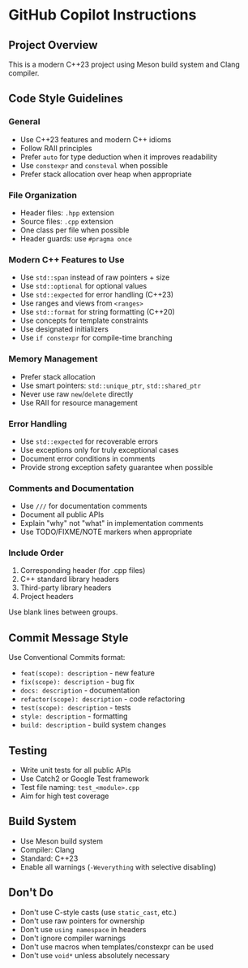 # GitHub Copilot Instructions

## Project Overview
This is a modern C++23 project using Meson build system and Clang compiler.

## Code Style Guidelines

### General
- Use C++23 features and modern C++ idioms
- Follow RAII principles
- Prefer `auto` for type deduction when it improves readability
- Use `constexpr` and `consteval` when possible
- Prefer stack allocation over heap when appropriate

### File Organization
- Header files: `.hpp` extension
- Source files: `.cpp` extension
- One class per file when possible
- Header guards: use `#pragma once`

### Modern C++ Features to Use
- Use `std::span` instead of raw pointers + size
- Use `std::optional` for optional values
- Use `std::expected` for error handling (C++23)
- Use ranges and views from `<ranges>`
- Use `std::format` for string formatting (C++20)
- Use concepts for template constraints
- Use designated initializers
- Use `if constexpr` for compile-time branching

### Memory Management
- Prefer stack allocation
- Use smart pointers: `std::unique_ptr`, `std::shared_ptr`
- Never use raw `new`/`delete` directly
- Use RAII for resource management

### Error Handling
- Use `std::expected` for recoverable errors
- Use exceptions only for truly exceptional cases
- Document error conditions in comments
- Provide strong exception safety guarantee when possible

### Comments and Documentation
- Use `///` for documentation comments
- Document all public APIs
- Explain "why" not "what" in implementation comments
- Use TODO/FIXME/NOTE markers when appropriate

### Include Order
1. Corresponding header (for .cpp files)
2. C++ standard library headers
3. Third-party library headers
4. Project headers

Use blank lines between groups.

## Commit Message Style
Use Conventional Commits format:
- `feat(scope): description` - new feature
- `fix(scope): description` - bug fix
- `docs: description` - documentation
- `refactor(scope): description` - code refactoring
- `test(scope): description` - tests
- `style: description` - formatting
- `build: description` - build system changes

## Testing
- Write unit tests for all public APIs
- Use Catch2 or Google Test framework
- Test file naming: `test_<module>.cpp`
- Aim for high test coverage

## Build System
- Use Meson build system
- Compiler: Clang
- Standard: C++23
- Enable all warnings (`-Weverything` with selective disabling)

## Don't Do
- Don't use C-style casts (use `static_cast`, etc.)
- Don't use raw pointers for ownership
- Don't use `using namespace` in headers
- Don't ignore compiler warnings
- Don't use macros when templates/constexpr can be used
- Don't use `void*` unless absolutely necessary
